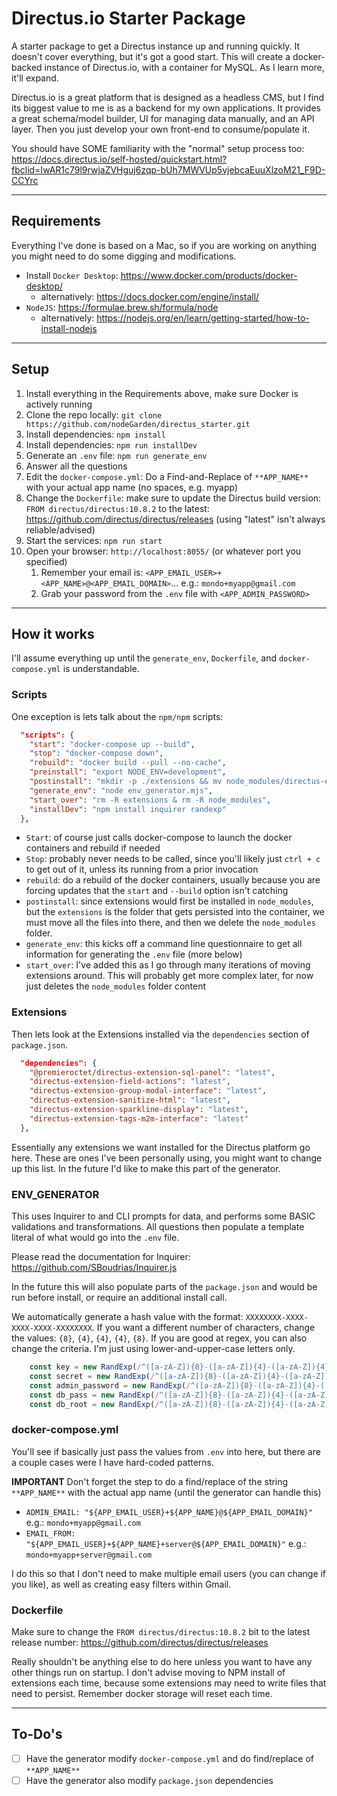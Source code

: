 # Directus.io Starter Package
A starter package to get a Directus instance up and running quickly. It doesn't cover everything, but it's got a good start. This will create a docker-backed instance of Directus.io, with a container for MySQL. As I learn more, it'll expand.

Directus.io is a great platform that is designed as a headless CMS, but I find its biggest value to me is as a backend for my own applications. It provides a great schema/model builder, UI for managing data manually, and an API layer. Then you just develop your own front-end to consume/populate it.

You should have SOME familiarity with the "normal" setup process too: https://docs.directus.io/self-hosted/quickstart.html?fbclid=IwAR1c79l9rwjaZVHguj6zqp-bUh7MWVUp5vjebcaEuuXlzoM21_F9D-CCYrc

-----

## Requirements
Everything I've done is based on a Mac, so if you are working on anything you might need to do some digging and modifications.

- Install `Docker Desktop`: https://www.docker.com/products/docker-desktop/
  - alternatively: https://docs.docker.com/engine/install/
- `NodeJS`: https://formulae.brew.sh/formula/node
  - alternatively: https://nodejs.org/en/learn/getting-started/how-to-install-nodejs

-----

## Setup
1. Install everything in the Requirements above, make sure Docker is actively running
2. Clone the repo locally: `git clone https://github.com/nodeGarden/directus_starter.git`
3. Install dependencies: `npm install`
3. Install dependencies: `npm run installDev`
4. Generate an `.env` file: `npm run generate_env`
5. Answer all the questions
6. Edit the `docker-compose.yml`: Do a Find-and-Replace of `**APP_NAME**` with your actual app name (no spaces, e.g. myapp)
7. Change the `Dockerfile`: make sure to update the Directus build version: `FROM directus/directus:10.8.2` to the latest: https://github.com/directus/directus/releases (using "latest" isn't always reliable/advised)
8. Start the services: `npm run start`
9. Open your browser: `http://localhost:8055/` (or whatever port you specified)
   1.  Remember your email is: `<APP_EMAIL_USER>+<APP_NAME>@<APP_EMAIL_DOMAIN>`... e.g.: `mondo+myapp@gmail.com`
   2.  Grab your password from the `.env` file with `<APP_ADMIN_PASSWORD>`

-----

## How it works
I'll assume everything up until the `generate_env`, `Dockerfile`, and `docker-compose.yml` is understandable.


### Scripts
One exception is lets talk about the `npm/npm` scripts:

```json
  "scripts": {
    "start": "docker-compose up --build",
    "stop": "docker-compose down",
    "rebuild": "docker build --pull --no-cache",
    "preinstall": "export NODE_ENV=development",
    "postinstall": "mkdir -p ./extensions && mv node_modules/directus-extension* ./extensions/ && mv node_modules/@premieroctet/* ./extensions/ && rm node_modules/.package-lock.json && rm -R node_modules && mkdir -p ./uploads",
    "generate_env": "node env_generator.mjs",
    "start_over": "rm -R extensions & rm -R node_modules",
    "installDev": "npm install inquirer randexp"
  },
```

- `Start`: of course just calls docker-compose to launch the docker containers and rebuild if needed
- `Stop`: probably never needs to be called, since you'll likely just `ctrl + c` to get out of it, unless its running from a prior invocation
- `rebuild`: do a rebuild of the docker containers, usually because you are forcing updates that the `start` and `--build` option isn't catching
- `postinstall`: since extensions would first be installed in `node_modules`, but the `extensions` is the folder that gets persisted into the container, we must move all the files into there, and then we delete the `node_modules` folder.
- `generate_env`: this kicks off a command line questionnaire to get all information for generating the `.env` file (more below)
- `start_over`: I've added this as I go through many iterations of moving extensions around. This will probably get more complex later, for now just deletes the `node_modules` folder content

### Extensions
Then lets look at the Extensions installed via the `dependencies` section of `package.json`.

```json
  "dependencies": {
    "@premieroctet/directus-extension-sql-panel": "latest",
    "directus-extension-field-actions": "latest",
    "directus-extension-group-modal-interface": "latest",
    "directus-extension-sanitize-html": "latest",
    "directus-extension-sparkline-display": "latest",
    "directus-extension-tags-m2m-interface": "latest"
  },
  ```
Essentially any extensions we want installed for the Directus platform go here. These are ones I've been personally using, you might want to change up this list. In the future I'd like to make this part of the generator.

### ENV_GENERATOR
This uses Inquirer to and CLI prompts for data, and performs some BASIC validations and transformations. All questions then populate a template literal of what would go into the `.env` file. 

Please read the documentation for Inquirer: https://github.com/SBoudrias/Inquirer.js

In the future this will also populate parts of the `package.json` and would be run before install, or require an additional install call.

We automatically generate a hash value with the format: `XXXXXXXX-XXXX-XXXX-XXXX-XXXXXXXX`. If you want a different number of characters, change the values: `{8}`, `{4}`, `{4}`, `{4}`, `{8}`. If you are good at regex, you can also change the criteria. I'm just using lower-and-upper-case letters only.

```js
    const key = new RandExp(/^([a-zA-Z]){8}-([a-zA-Z]){4}-([a-zA-Z]){4}-([a-zA-Z]){4}-([a-zA-Z]){8}$/).gen();
    const secret = new RandExp(/^([a-zA-Z]){8}-([a-zA-Z]){4}-([a-zA-Z]){4}-([a-zA-Z]){4}-([a-zA-Z]){8}$/).gen();
    const admin_password = new RandExp(/^([a-zA-Z]){8}-([a-zA-Z]){4}-([a-zA-Z]){4}-([a-zA-Z]){4}-([a-zA-Z]){8}$/).gen();
    const db_pass = new RandExp(/^([a-zA-Z]){8}-([a-zA-Z]){4}-([a-zA-Z]){4}-([a-zA-Z]){4}-([a-zA-Z]){8}$/).gen();
    const db_root = new RandExp(/^([a-zA-Z]){8}-([a-zA-Z]){4}-([a-zA-Z]){4}-([a-zA-Z]){4}-([a-zA-Z]){8}$/).gen();
```


### docker-compose.yml
You'll see if basically just pass the values from `.env` into here, but there are a couple cases were I have hard-coded patterns.

**IMPORTANT** Don't forget the step to do a find/replace of the string `**APP_NAME**` with the actual app name (until the generator can handle this)

- `ADMIN_EMAIL: "${APP_EMAIL_USER}+${APP_NAME}@${APP_EMAIL_DOMAIN}"`   e.g.: `mondo+myapp@gmail.com`
- `EMAIL_FROM: "${APP_EMAIL_USER}+${APP_NAME}+server@${APP_EMAIL_DOMAIN}"`  e.g.: `mondo+myapp+server@gmail.com`

I do this so that I don't need to make multiple email users (you can change if you like), as well as creating easy filters within Gmail.

### Dockerfile
Make sure to change the `FROM directus/directus:10.8.2` bit to the latest release number: https://github.com/directus/directus/releases

Really shouldn't be anything else to do here unless you want to have any other things run on startup. I don't advise moving to NPM install of extensions each time, because some extensions may need to write files that need to persist. Remember docker storage will reset each time.

-----

## To-Do's
- [ ] Have the generator modify `docker-compose.yml` and do find/replace of `**APP_NAME**`
- [ ] Have the generator also modify `package.json` dependencies
